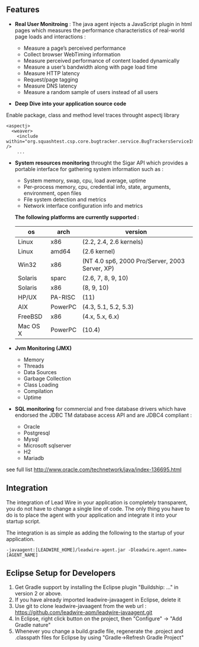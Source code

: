 ## Features
* **Real User Monitroing** : The java agent injects a JavaScript plugin in html pages which measures the performance characteristics of real-world page loads and interactions :
    * Measure a page’s perceived performance
    * Collect browser WebTiming information
    * Measure perceived performance of content loaded dynamically
    * Measure a user’s bandwidth along with page load time
    * Measure HTTP latency
    * Request/page tagging
    * Measure DNS latency
    * Measure a random sample of users instead of all users
   
* **Deep Dive into your application source code**

Enable package, class and method level traces throught aspectj library
```
<aspectj>
  <weaver>
    <include within="org.squashtest.csp.core.bugtracker.service.BugTrackersServiceImpl" /> 
    ...
```    

* **System resources monitoring** throught the Sigar API which provides a portable interface for gathering system information such as :
   * System memory, swap, cpu, load average, uptime
   * Per-process memory, cpu, credential info, state, arguments, environment, open files
   * File system detection and metrics
   * Network interface configuration info and metrics 
   
   **The following platforms are currently supported :**
   
   os | arch | version
   ----- | ---- | ---------------------
    Linux | x86 | (2.2, 2.4, 2.6 kernels)
    Linux | amd64 | (2.6 kernel)
    Win32 | x86 | (NT 4.0 sp6, 2000 Pro/Server, 2003 Server, XP)
    Solaris | sparc | (2.6, 7, 8, 9, 10)
    Solaris | x86 | (8, 9, 10)
    HP/UX | PA-RISC | (11)
    AIX | PowerPC | (4.3, 5.1, 5.2, 5.3)
    FreeBSD | x86 |(4.x, 5.x, 6.x)
    Mac OS X | PowerPC | (10.4)
    
* **Jvm Monitoring (JMX)**
   * Memory 
   * Threads
   * Data Sources
   * Garbage Collection
   * Class Loading
   * Compilation
   * Uptime

* **SQL monitoring** for commercial and free database drivers which have endorsed the JDBC TM database access API and are JDBC4 compliant :
   * Oracle
   * Postgresql
   * Mysql
   * Microsoft sqlserver
   * H2
   * Mariadb
   
   

see full list http://www.oracle.com/technetwork/java/index-136695.html
## Integration

The integration of Lead Wire in your application is completely transparent, you do not have to change a single line of code. 
The only thing you have to do is to place the agent with your application and integrate it into your startup script.

The integration is as simple as adding the following to the startup of your application.

` -javaagent:[LEADWIRE_HOME]/leadwire-agent.jar -Dleadwire.agent.name=[AGENT_NAME] `

## Eclipse Setup for Developers
1. Get Gradle support by installing the Eclipse plugin "Buildship: ..." in version 2 or above.
1. If you have already imported leadwire-javaagent in Eclipse, delete it
1. Use git to clone leadwire-javaagent from the web url :  https://github.com/leadwire-apm/leadwire-javaagent.git
1. In Eclipse, right click button on the project, then "Configure" -> "Add Gradle nature"
1. Whenever you change a build.gradle file, regenerate the .project and .classpath files for Eclipse by using "Gradle->Refresh Gradle Project"
